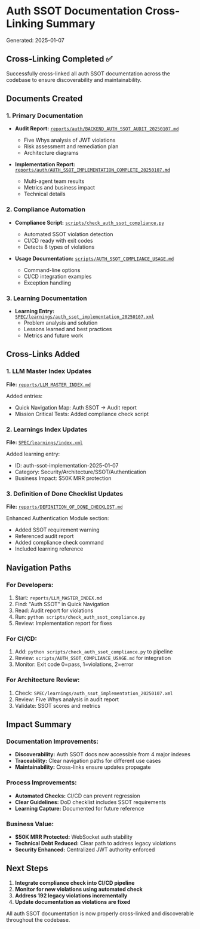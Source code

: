 # Auth SSOT Documentation Cross-Linking Summary
Generated: 2025-01-07

## Cross-Linking Completed ✅

Successfully cross-linked all auth SSOT documentation across the codebase to ensure discoverability and maintainability.

## Documents Created

### 1. Primary Documentation
- **Audit Report:** [`reports/auth/BACKEND_AUTH_SSOT_AUDIT_20250107.md`](BACKEND_AUTH_SSOT_AUDIT_20250107.md)
  - Five Whys analysis of JWT violations
  - Risk assessment and remediation plan
  - Architecture diagrams

- **Implementation Report:** [`reports/auth/AUTH_SSOT_IMPLEMENTATION_COMPLETE_20250107.md`](AUTH_SSOT_IMPLEMENTATION_COMPLETE_20250107.md)
  - Multi-agent team results
  - Metrics and business impact
  - Technical details

### 2. Compliance Automation
- **Compliance Script:** [`scripts/check_auth_ssot_compliance.py`](../../scripts/check_auth_ssot_compliance.py)
  - Automated SSOT violation detection
  - CI/CD ready with exit codes
  - Detects 8 types of violations

- **Usage Documentation:** [`scripts/AUTH_SSOT_COMPLIANCE_USAGE.md`](../../scripts/AUTH_SSOT_COMPLIANCE_USAGE.md)
  - Command-line options
  - CI/CD integration examples
  - Exception handling

### 3. Learning Documentation
- **Learning Entry:** [`SPEC/learnings/auth_ssot_implementation_20250107.xml`](../../SPEC/learnings/auth_ssot_implementation_20250107.xml)
  - Problem analysis and solution
  - Lessons learned and best practices
  - Metrics and future work

## Cross-Links Added

### 1. LLM Master Index Updates
**File:** [`reports/LLM_MASTER_INDEX.md`](../LLM_MASTER_INDEX.md)

Added entries:
- Quick Navigation Map: Auth SSOT → Audit report
- Mission Critical Tests: Added compliance check script

### 2. Learnings Index Updates
**File:** [`SPEC/learnings/index.xml`](../../SPEC/learnings/index.xml)

Added learning entry:
- ID: auth-ssot-implementation-2025-01-07
- Category: Security/Architecture/SSOT/Authentication
- Business Impact: $50K MRR protection

### 3. Definition of Done Checklist Updates
**File:** [`reports/DEFINITION_OF_DONE_CHECKLIST.md`](../DEFINITION_OF_DONE_CHECKLIST.md)

Enhanced Authentication Module section:
- Added SSOT requirement warning
- Referenced audit report
- Added compliance check command
- Included learning reference

## Navigation Paths

### For Developers:
1. Start: `reports/LLM_MASTER_INDEX.md`
2. Find: "Auth SSOT" in Quick Navigation
3. Read: Audit report for violations
4. Run: `python scripts/check_auth_ssot_compliance.py`
5. Review: Implementation report for fixes

### For CI/CD:
1. Add: `python scripts/check_auth_ssot_compliance.py` to pipeline
2. Review: `scripts/AUTH_SSOT_COMPLIANCE_USAGE.md` for integration
3. Monitor: Exit code 0=pass, 1=violations, 2=error

### For Architecture Review:
1. Check: `SPEC/learnings/auth_ssot_implementation_20250107.xml`
2. Review: Five Whys analysis in audit report
3. Validate: SSOT scores and metrics

## Impact Summary

### Documentation Improvements:
- **Discoverability:** Auth SSOT docs now accessible from 4 major indexes
- **Traceability:** Clear navigation paths for different use cases
- **Maintainability:** Cross-links ensure updates propagate

### Process Improvements:
- **Automated Checks:** CI/CD can prevent regression
- **Clear Guidelines:** DoD checklist includes SSOT requirements
- **Learning Capture:** Documented for future reference

### Business Value:
- **$50K MRR Protected:** WebSocket auth stability
- **Technical Debt Reduced:** Clear path to address legacy violations
- **Security Enhanced:** Centralized JWT authority enforced

## Next Steps

1. **Integrate compliance check into CI/CD pipeline**
2. **Monitor for new violations using automated check**
3. **Address 192 legacy violations incrementally**
4. **Update documentation as violations are fixed**

All auth SSOT documentation is now properly cross-linked and discoverable throughout the codebase.